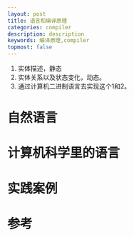 ```yaml
---
layout: post
title: 语言和编译原理
categories: compiler
description: description
keywords: 编译原理,compiler
topmost: false
---
```

1. 实体描述，静态
2. 实体关系以及状态变化，动态。
3. 通过计算机二进制语言去实现这个1和2。

# 自然语言

# 计算机科学里的语言

# 实践案例

# 参考
